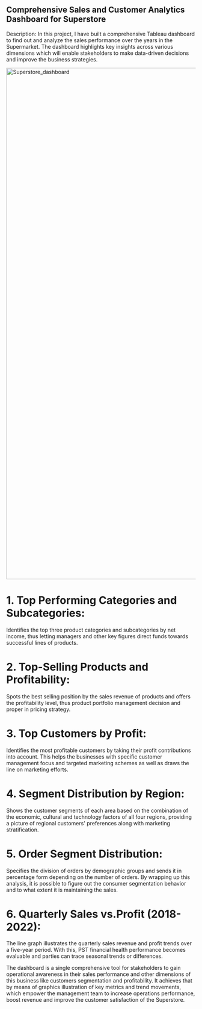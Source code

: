 ## Comprehensive Sales and Customer Analytics Dashboard for Superstore

Description:
In this project, I have built a comprehensive Tableau dashboard to find out and analyze the sales performance over the years in the Supermarket. The dashboard highlights key insights across various dimensions which will enable stakeholders to make data-driven decisions and improve the business strategies.


<img width="1359" alt="Superstore_dashboard" src="https://github.com/Kapilchourasiya03/Superstore-sales-analysis/assets/165268497/a1b4d48a-b254-4434-bb38-d7b9a9c906c5">


# 1. Top Performing Categories and Subcategories: 
Identifies the top three product categories and subcategories by net income, thus letting managers and other key figures direct funds towards successful lines of products.


# 2. Top-Selling Products and Profitability:
Spots the best selling position by the sales revenue of products and offers the profitability level, thus product portfolio management decision and proper in pricing strategy.

# 3. Top Customers by Profit:
Identifies the most profitable customers by taking their profit contributions into account. This helps the businesses with specific customer management focus and targeted marketing schemes as well as draws the line on marketing efforts.

# 4. Segment Distribution by Region:
Shows the customer segments of each area based on the combination of the economic, cultural and technology factors of all four regions, providing a picture of regional customers' preferences along with marketing stratification.

# 5. Order Segment Distribution:
Specifies the division of orders by demographic groups and sends it in percentage form depending on the number of orders. By wrapping up this analysis, it is possible to figure out the consumer segmentation behavior and to what extent it is maintaining the sales.

# 6. Quarterly Sales vs.Profit (2018-2022):
The line graph illustrates the quarterly sales revenue and profit trends over a five-year period. With this, PST financial health performance becomes evaluable and parties can trace seasonal trends or differences.


The dashboard is a single comprehensive tool for stakeholders to gain operational awareness in their sales performance and other dimensions of this business like customers segmentation and profitability. It achieves that by means of graphics illustration of key metrics and trend movements, which empower the management team to increase operations performance, boost revenue and improve the customer satisfaction of the Superstore.










